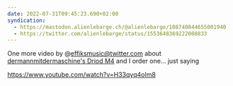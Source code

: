 ```yaml
---
date: 2022-07-31T09:45:23.690+02:00
syndication:
  - https://mastodon.alienlebarge.ch/@alienlebarge/108740844655001940
  - https://twitter.com/alienlebarge/status/1553648369222008833
---
```

One more video by @effiksmusic@twitter.com about [dermannmitdermaschine's Driod M4](https://shop.dermannmitdermaschine.de/collections/frontpage/products/m4) and I order one... just saying

https://www.youtube.com/watch?v=H33qyq4oIm8
